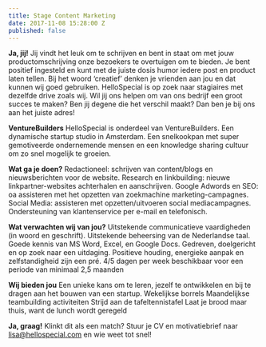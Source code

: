 ```yaml
---
title: Stage Content Marketing
date: 2017-11-08 15:28:00 Z
published: false
---
```


**Ja, jij!**
Jij vindt het leuk om te schrijven en bent in staat om met jouw productomschrijving onze bezoekers te overtuigen om te bieden. Je bent positief ingesteld en kunt met de juiste dosis humor iedere post en product laten tellen. Bij het woord ‘creatief’ denken je vrienden aan jou en dat kunnen wij goed gebruiken. 
HelloSpecial is op zoek naar stagiaires met dezelfde drive zoals wij. Wil jij ons helpen om van ons bedrijf een groot succes te maken? Ben jij degene die het verschil maakt? Dan ben je bij ons aan het juiste adres!

**VentureBuilders**
HelloSpecial is onderdeel van VentureBuilders. Een dynamische startup studio in Amsterdam. Een snelkookpan met super gemotiveerde ondernemende mensen en een knowledge sharing cultuur om zo snel mogelijk te groeien. 

**Wat ga je doen?**
Redactioneel: schrijven van content/blogs en nieuwsberichten voor de website. 
Research en linkbuilding: nieuwe linkpartner-websites achterhalen en aanschrijven. 
Google Adwords en SEO: oa assisteren met het opzetten van zoekmachine marketing-campagnes. 
Social Media: assisteren met opzetten/uitvoeren social mediacampagnes. 
Ondersteuning van klantenservice per e-mail en telefonisch.


**Wat verwachten wij van jou?**
Uitstekende communicatieve vaardigheden (in woord en geschrift). 
Uitstekende beheersing van de Nederlandse taal.
Goede kennis van MS Word, Excel, en Google Docs. 
Gedreven, doelgericht en op zoek naar een uitdaging. 
Positieve houding, energieke aanpak en zelfstandigheid zijn een pré. 
4/5 dagen per week beschikbaar voor een periode van minimaal 2,5 maanden
 

**Wij bieden jou**
Een unieke kans om te leren, jezelf te ontwikkelen en bij te dragen aan het bouwen van een startup.
Wekelijkse borrels 
Maandelijkse teambuilding activiteiten
Strijd aan de tafeltennistafel
Laat je brood maar thuis, want de lunch wordt geregeld


**Ja, graag!**
Klinkt dit als een match? Stuur je CV en motivatiebrief naar lisa@hellospecial.com en wie weet tot snel!

